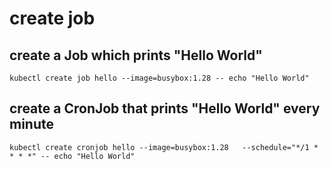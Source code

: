 # create job

## create a Job which prints "Hello World"

````
kubectl create job hello --image=busybox:1.28 -- echo "Hello World"
````

## create a CronJob that prints "Hello World" every minute

````
kubectl create cronjob hello --image=busybox:1.28   --schedule="*/1 * * * *" -- echo "Hello World"
````
